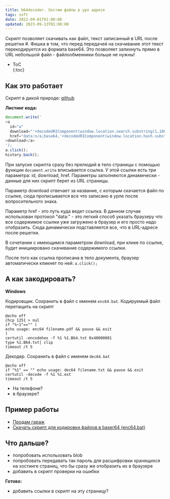 ```yaml
---
title: b64decoder. Хостим файлы в урл адресе
tags: soft
date: 2022-09-01T01:00:00
updated: 2023-09-13T01:00:00
---
```


Скрипт позволяет скачивать как файл, текст записанный в URL после решетки #. Фишка в том, что перед передачей на скачивание этот текст перекодируется из формата base64. Это позволяет запихнуть прямо в URL небольшой файл - файлообменники больше не нужны!

- ToC  
{:toc}


## Как это работает
Скрипт в дикой природе: [github](https://github.com/Feelcame/feelcame.github.io/blob/master/projects/b64decode/index.md?plain=1)

**Листинг кода:**

``` js
document.write('
<a 
  id="a" 
  download="'+decodeURIComponent(window.location.search.substring(1,100))+'"
  href="data:n/a;base64,'+decodeURIComponent(window.location.hash.substring(1))+'"
>download</a>
');
a.click();
history.back();
```

При запуске скрипта сразу без прелюдий в тело страницы с помощью функции `document.write` вписывается ссылка. У этой ссылки есть три параметра: id, download, href. Параметры заполняются динамически - данные для них скрипт берет из URL страницы. 

Параметр download отвечает за название, с которым скачается файл по ссылке, сюда прописывается все что записано в урле после вопросительного знака. 

Параметр href - это путь куда ведет ссылка. В данном случае использован протокол "data:" - это легкий способ указать браузеру что все содержимое ссылки уже загружено в браузер и его просто надо отобразить. Сюда динамически подставляется все, что в URL-адресе после решетки.

В сочетании с имеющимся параметром download, при клике по ссылке, будет инициировано скачивание содержимого ссылки.

После того как ссылка прописана в тело документа, браузер автоматически кликнет по ней: `a.click();`

## А как закодировать?
**Windows**

Кодировщик. Сохранить в файл с именем `enc64.bat`. Кодируемый файл перетащить на скрипт
``` batchfile
@echo off
chcp 1251 > nul
if "%~1"=="" (
echo usage: enc64 filename.pdf && pause && exit
)
certutil -encodehex -f %1 %1.B64.txt 0x40000001
type %1.B64.txt| clip
timeout /t 5
```

Декодер. Сохранить в файл с именем `dec64.bat`
``` batchfile
@echo off
if "%1" == "" echo usage: dec64 filename.txt && pause && exit
certutil -decode -f %1 %1.ext
timeout /t 5
```

- На телефоне?
- в браузере?

## Пример работы
- [Продам гараж](/tools/64/?гараж.txt#0J/RgNC+0YHRgtC40YLQtSwg0LPQsNGA0LDQtiDRg9C20LUg0LrRgtC+LdGC0L4g0LrRg9C/0LjQuw)
- [Скачать скрипт для кодировки файлов в baser64 (enc64.bat)](/projects/b64decode/?enc64.bat#QGVjaG8gb2ZmDQpjaGNwIDEyNTEgPiBudWwNCmlmICIlfjEiPT0iIiAoDQplY2hvIHVzYWdlOiBlbmM2NCBmaWxlbmFtZS5wZGYgJiYgcGF1c2UgJiYgZXhpdA0KKQ0KY2VydHV0aWwgLWVuY29kZWhleCAtZiAlMSAlMS5CNjQudHh0IDB4NDAwMDAwMDENCnR5cGUgJTEuQjY0LnR4dHwgY2xpcA0KdGltZW91dCAvdCA1)

## Что дальше?
- попробовать использовать blob
- попробовать передавать так пароль для расшифровки хранящихся на хостинге страниц, что бы сразу же отобразить их в браузере
- добавить в скрипт проверки на ошибки

**Готово:**
- добавить ссылки в скрипт на эту страницу?
